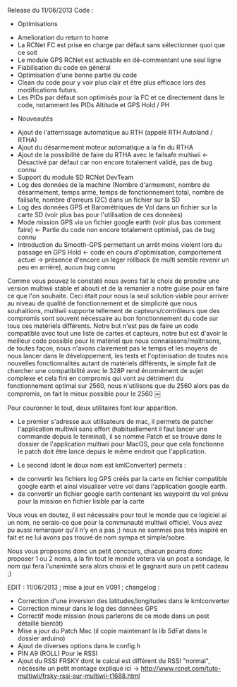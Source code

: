 Release du 11/06/2013
Code :
* Optimisations
- Amelioration du return to home
- La RCNet FC est prise en charge par défaut sans sélectionner quoi que ce soit
- Le module GPS RCNet est activable en dé-commentant une seul ligne
- Fiabilisation du code en général
- Optimisation d'une bonne partie du code
- Clean du code pour y voir plus clair et être plus efficace lors des modifications futurs.
- Les PIDs par défaut son optimisés pour la FC et ce directement dans le code, notamment les PIDs Altitude et GPS Hold / PH

* Nouveautés
- Ajout de l'atterrissage automatique au RTH (appelé RTH Autoland / RTHA)
- Ajout du désarmement moteur automatique a la fin du RTHA
- Ajout de la possibilité de faire du RTHA avec le failsafe multiwii <- Désactivé par défaut car non encore totalement validé, pas de bug connu
- Support du module SD RCNet DevTeam
- Log des données de la machine (Nombre d'armement, nombre de désarmement, temps armé, temps de fonctionnement total, nombre de failsafe, nombre d'erreurs I2C) dans un fichier sur la SD
- Log des données GPS et Barométriques de Vol dans un fichier sur la carte SD (voir plus bas pour l'utilisation de ces données)
- Mode mission GPS via un fichier google earth (voir plus bas comment faire) <- Partie du code non encore totalement optimisé, pas de bug connu
- Introduction du Smooth-GPS permettant un arrêt moins violent lors du passage en GPS Hold <- code en cours d'optimisation, comportement actuel -> présence d'encore un léger rollback (le multi semble revenir un peu en arrière), aucun bug connu


Comme vous pouvez le constaté nous avons fait le choix de prendre une version multiwii stable et abouti et de la remanier a notre guise pour en faire ce que l'on souhaite.
Ceci était pour nous la seul solution viable pour arriver au niveau de qualité de fonctionnement et de simplicité que nous souhaitions, multiwii supporte tellement de capteurs/contrôleurs que des compromis sont souvent nécessaire au bon fonctionnement du code sur tous ces matériels différents.
Notre but n'est pas de faire un code compatible avec tout une liste de cartes et capteurs, notre but est d'avoir le meilleur code possible pour le matériel que nous connaissons/maitrisons, de toutes façon, nous n'avons clairement pas le temps et les moyens de nous lancer dans le développement, les tests et l'optimisation de toutes nos nouvelles fonctionnalités autant de matériels différents, le simple fait de chercher une compatibilité avec le 328P rend énormément de sujet complexe et cela fini en compromis qui vont au détriment du fonctionnement optimal sur 2560, nous n'utilisons que du 2560 alors pas de compromis, on fait le mieux possible pour le 2560 ￼


Pour couronner le tout, deux utilitaires font leur apparition.
* Le premier s'adresse aux utilisateurs de mac, il permets de patcher l'application multiwii sans effort (habituellement il faut lancer une commande depuis le terminal), il se nomme Patch et se trouve dans le dossier de l'application multiwii pour MacOS, pour que cela fonctionne le patch doit être lancé depuis le même endroit que l'application.

* Le second (dont le doux nom est kmlConverter) permets : 
- de convertir les fichiers log GPS créés par la carte en fichier compatible google earth et ainsi visualiser votre vol dans l'application google earth.
- de convertir un fichier google earth contenant les waypoint du vol prévu pour la mission en fichier lisible par la carte


Vous vous en doutez, il est nécessaire pour tout le monde que ce logiciel ai un nom, ne serais-ce que pour la communauté multiwii officiel.
Vous avez pu aussi remarquer qu'il n'y en a pas ;) nous ne sommes pas très inspiré en fait et ne lui avons pas trouvé de nom sympa et simple/sobre.

Nous vous proposons donc un petit concours, chacun pourra donc proposer 1 ou 2 noms, a la fin tout le monde votera via un post a sondage, le nom qui fera l'unanimité sera alors choisi et le gagnant aura un petit cadeau ;)

EDIT : 11/06/2013 ; mise a jour en V091 ; changelog :
- Correction d'une inversion des latitudes/longitudes dans le kmlconverter
- Correction mineur dans le log des données GPS
- Correctif mode mission (nous parlerons de ce mode dans un post détaillé bientôt)
- Mise a jour du Patch Mac (il copie maintenant la lib SdFat dans le dossier arduino)
- Ajout de diverses options dans le config.h
- PIN A9 (ROLL) Pour le RSSI
- Ajout du RSSI FRSKY dont le calcul est différent du RSSI "normal", nécéssite un petit montage expliqué ici -> http://www.rcnet.com/tuto-multiwii/frsky-rssi-sur-multiwii-t1688.html
